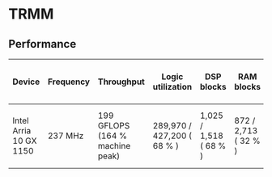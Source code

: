# TRMM

## Performance

| Device                 | Frequency | Throughput                      | Logic utilization          | DSP blocks             | RAM blocks           | Efficiency      | Matrix and vector Size          | Device compiler           |
| ---------------------- | --------- | ------------------------------- | -------------------------- | ---------------------- | -------------------- | --------------- | ------------------------------- | ------------------------- |
| Intel Arria 10 GX 1150 | 237 MHz   | 199 GFLOPS (164 % machine peak) | 289,970 / 427,200 ( 68 % ) | 1,025 / 1,518 ( 68 % ) | 872 / 2,713 ( 32 % ) | 82 % efficiency | A (1408, 1408) * B (1408, 1408) | aoc 19.4.0 (on s001-n137) |

